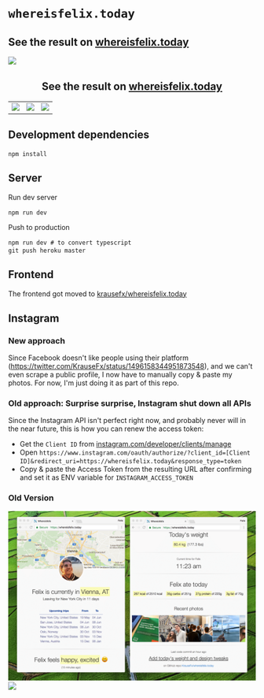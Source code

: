 # `whereisfelix.today`

## See the result on <a href="https://whereisfelix.today/">whereisfelix.today</a>

<img src="https://raw.githubusercontent.com/KrauseFx/whereisfelix.today/master/screenshots/Desktop-1.png" />

<h2 align=center>See the result on <a href="https://whereisfelix.today/">whereisfelix.today</a></h2>
<p />


<table>
  <tr>
    <td>
      <img src="https://raw.githubusercontent.com/KrauseFx/whereisfelix.today/master/screenshots/iPhone-1.png" />
    </td>
    <td>
      <img src="https://raw.githubusercontent.com/KrauseFx/whereisfelix.today/master/screenshots/iPhone-2.png" />
    </td>
    <td>
      <img src="https://raw.githubusercontent.com/KrauseFx/whereisfelix.today/master/screenshots/iPhone-3.png" />
    </td>
  </tr>
</table>

## Development dependencies

```
npm install
```

## Server

Run dev server
```
npm run dev
```

Push to production
```
npm run dev # to convert typescript
git push heroku master
```

## Frontend

The frontend got moved to [krausefx/whereisfelix.today](https://whereisfelix.today)

## Instagram

### New approach

Since Facebook doesn't like people using their platform (https://twitter.com/KrauseFx/status/1496158344951873548), and we can't even scrape a public profile, I now have to manually copy & paste my photos. For now, I'm just doing it as part of this repo.

### Old approach: Surprise surprise, Instagram shut down all APIs

Since the Instagram API isn't perfect right now, and probably never will in the near future, this is how you can renew the access token:

- Get the `Client ID` from [instagram.com/developer/clients/manage](https://instagram.com/developer/clients/manage/)
- Open `https://www.instagram.com/oauth/authorize/?client_id=[Client ID]&redirect_uri=https://whereisfelix.today&response_type=token`
- Copy & paste the Access Token from the resulting URL after confirming and set it as ENV variable for `INSTAGRAM_ACCESS_TOKEN`

### Old Version

<img src="screenshots/desktop.png">
<img src="screenshots/WhereIsFelixScreenshot.jpg">


